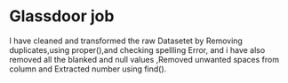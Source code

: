 # Glassdoor job
I have cleaned and transformed the raw Datasetet by Removing duplicates,using proper(),and checking spellling Error,
and i have also removed all the blanked and null values ,Removed unwanted spaces from column and Extracted number using find().

